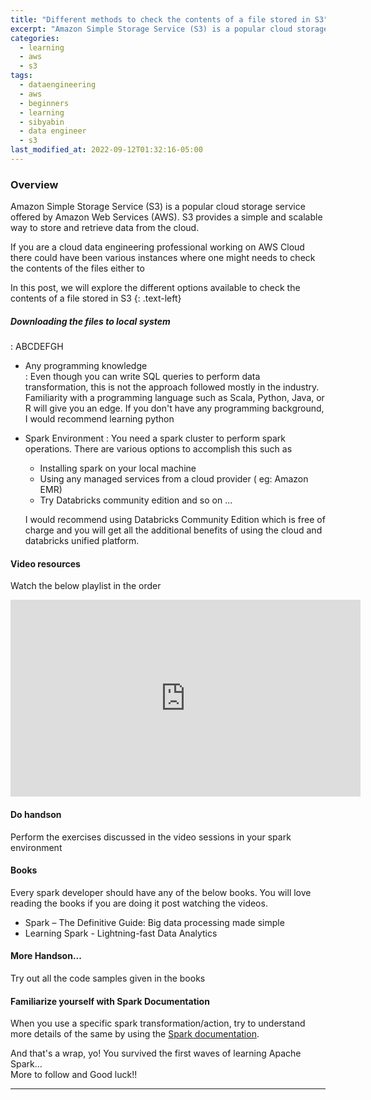 ```yaml
---
title: "Different methods to check the contents of a file stored in S3"
excerpt: "Amazon Simple Storage Service (S3) is a popular cloud storage service offered by Amazon Web Services (AWS). S3 provides a simple and scalable way to store and retrieve data from the cloud. In this post, we will explore various ways of checking the contents of a file stored in S3 "
categories:
  - learning
  - aws
  - s3
tags:
  - dataengineering
  - aws
  - beginners
  - learning
  - sibyabin
  - data engineer
  - s3
last_modified_at: 2022-09-12T01:32:16-05:00
---
```


### Overview

Amazon Simple Storage Service (S3) is a popular cloud storage service offered by Amazon Web Services (AWS). S3 provides a simple and scalable way to store and retrieve data from the cloud. 

If you are a cloud data engineering professional working on AWS Cloud there could have been various instances where one might needs to check the contents of the files either to 

In this post, we will explore the different options available to check the contents of a file stored in S3 
{: .text-left}





##### Downloading the files to local system
: ABCDEFGH

* Any programming knowledge   
: Even though you can write SQL queries to perform data transformation, this is not the approach followed mostly in the industry. Familiarity with a programming language such as Scala, Python, Java, or R will give you an edge. If you don't have any programming background, I would recommend learning python 

* Spark Environment
: You need a spark cluster to perform spark operations. There are various options to accomplish this such as  
  * Installing spark on your local machine 
  * Using any managed services from a cloud provider ( eg: Amazon EMR)
  * Try Databricks community edition
    and so on ...

  I would recommend using Databricks Community Edition which is free of charge and you will get all the additional benefits of using the cloud and databricks unified platform.


#### Video resources
Watch the below playlist in the order

<div class="embed-responsive embed-responsive-16by9">
<iframe width="560" height="315" src="https://www.youtube.com/embed/videoseries?list=PLc1bQaCKZHvpnUO5k2reladQfG8aeVBPL" title="YouTube video player" frameborder="0" allow="accelerometer; autoplay; clipboard-write; encrypted-media; gyroscope; picture-in-picture" allowfullscreen></iframe>
</div>

#### Do handson
Perform the exercises discussed in the video sessions in your spark environment

#### Books
Every spark developer should have any of the below books. You will love reading the books if you are doing it post watching the videos.
* Spark – The Definitive Guide: Big data processing made simple
* Learning Spark - Lightning-fast Data Analytics

#### More Handson...
Try out all the code samples given in the books

#### Familiarize yourself with Spark Documentation
When you use a specific spark transformation/action, try to understand more details of the same by using the 
[Spark documentation](https://spark.apache.org/documentation.html "Spark Documentation").

And that's a wrap, yo! You survived the first waves of learning Apache Spark...
<br/>More to follow and Good luck!!

----